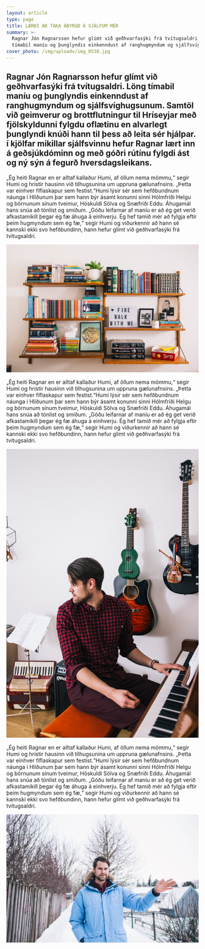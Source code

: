 ```yaml
---
layout: article
type: page
title: LÆRÐI AÐ TAKA ÁBYRGÐ Á SJÁLFUM MÉR
summary: >-
  Ragnar Jón Ragnarsson hefur glímt við geðhvarfasýki frá tvítugsaldri. Löng
  tímabil maníu og þunglyndis einkenndust af ranghugmyndum og sjálfsvíghugsunum
cover_photo: /img/uploads/img_0530.jpg
---
```

## Ragnar Jón Ragnarsson hefur glímt við geðhvarfasýki frá tvítugsaldri. Löng tímabil maníu og þunglyndis einkenndust af ranghugmyndum og sjálfsvíghugsunum. Samtöl við geimverur og brottflutningur til Hríseyjar með fjölskyldunni fylgdu oflætinu en alvarlegt þunglyndi knúði hann til þess að leita sér hjálpar. í kjölfar mikillar sjálfsvinnu hefur Ragnar lært inn á geðsjúkdóminn og með góðri rútínu fylgdi ást og ný sýn á fegurð hversdagsleikans.

„Ég heiti Ragnar en er alltaf kallaður Humi, af öllum nema mömmu,“ segir Humi og hristir hausinn við tilhugsunina um uppruna gælunafnsins. „Þetta var einhver fíflaskapur sem festist.“Humi lýsir sér sem hefðbundnum náunga í Hlíðunum þar sem hann býr ásamt konunni sinni Hólmfríði Helgu og börnunum sínum tveimur, Höskuldi Sölva og Snæfríði Eddu. Áhugamál hans snúa að tónlist og smíðum. „Góðu leifarnar af maníu er að ég get verið afkastamikill þegar ég fæ áhuga á einhverju. Ég hef tamið mér að fylgja eftir þeim hugmyndum sem ég fæ,“ segir Humi og viðurkennir að hann sé kannski ekki svo hefðbundinn, hann hefur glímt við geðhvarfasýki frá tvítugsaldri.

![null](/img/uploads/img_0516.jpg)

„Ég heiti Ragnar en er alltaf kallaður Humi, af öllum nema mömmu,“ segir Humi og hristir hausinn við tilhugsunina um uppruna gælunafnsins. „Þetta var einhver fíflaskapur sem festist.“Humi lýsir sér sem hefðbundnum náunga í Hlíðunum þar sem hann býr ásamt konunni sinni Hólmfríði Helgu og börnunum sínum tveimur, Höskuldi Sölva og Snæfríði Eddu. Áhugamál hans snúa að tónlist og smíðum. „Góðu leifarnar af maníu er að ég get verið afkastamikill þegar ég fæ áhuga á einhverju. Ég hef tamið mér að fylgja eftir þeim hugmyndum sem ég fæ,“ segir Humi og viðurkennir að hann sé kannski ekki svo hefðbundinn, hann hefur glímt við geðhvarfasýki frá tvítugsaldri.

![](/img/uploads/img_0530.jpg)

„Ég heiti Ragnar en er alltaf kallaður Humi, af öllum nema mömmu,“ segir Humi og hristir hausinn við tilhugsunina um uppruna gælunafnsins. „Þetta var einhver fíflaskapur sem festist.“Humi lýsir sér sem hefðbundnum náunga í Hlíðunum þar sem hann býr ásamt konunni sinni Hólmfríði Helgu og börnunum sínum tveimur, Höskuldi Sölva og Snæfríði Eddu. Áhugamál hans snúa að tónlist og smíðum. „Góðu leifarnar af maníu er að ég get verið afkastamikill þegar ég fæ áhuga á einhverju. Ég hef tamið mér að fylgja eftir þeim hugmyndum sem ég fæ,“ segir Humi og viðurkennir að hann sé kannski ekki svo hefðbundinn, hann hefur glímt við geðhvarfasýki frá tvítugsaldri.

![](/img/uploads/img_0489.jpg)
